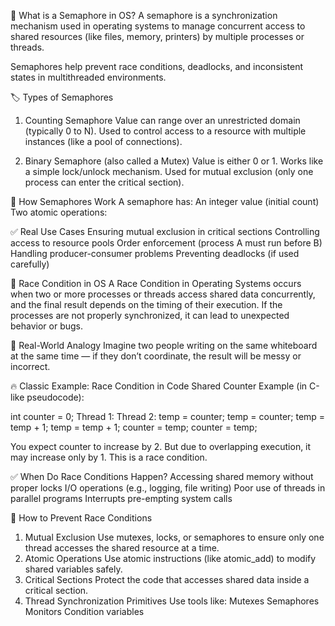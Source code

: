 🧠 What is a Semaphore in OS?
A semaphore is a synchronization mechanism used in operating systems to manage concurrent access to shared resources (like files, memory, printers) by multiple processes or threads.

Semaphores help prevent race conditions, deadlocks, and inconsistent states in multithreaded environments.

🏷️ Types of Semaphores
1. Counting Semaphore
Value can range over an unrestricted domain (typically 0 to N).
Used to control access to a resource with multiple instances (like a pool of connections).

2. Binary Semaphore (also called a Mutex)
Value is either 0 or 1.
Works like a simple lock/unlock mechanism.
Used for mutual exclusion (only one process can enter the critical section).

🧮 How Semaphores Work
A semaphore has:
An integer value (initial count)
Two atomic operations:

✅ Real Use Cases
Ensuring mutual exclusion in critical sections
Controlling access to resource pools
Order enforcement (process A must run before B)
Handling producer-consumer problems
Preventing deadlocks (if used carefully)


🧠 Race Condition in OS
A Race Condition in Operating Systems occurs when two or more processes or threads access shared data concurrently, and the final result depends on the timing of their execution.
If the processes are not properly synchronized, it can lead to unexpected behavior or bugs.

🧠 Real-World Analogy
Imagine two people writing on the same whiteboard at the same time — if they don’t coordinate, the result will be messy or incorrect.

🔥 Classic Example: Race Condition in Code
Shared Counter Example (in C-like pseudocode):

int counter = 0;
Thread 1:                Thread 2:
temp = counter;          temp = counter;
temp = temp + 1;         temp = temp + 1;
counter = temp;          counter = temp;

You expect counter to increase by 2.
But due to overlapping execution, it may increase only by 1. This is a race condition.

✅ When Do Race Conditions Happen?
Accessing shared memory without proper locks
I/O operations (e.g., logging, file writing)
Poor use of threads in parallel programs
Interrupts pre-empting system calls

🔐 How to Prevent Race Conditions
1. Mutual Exclusion
Use mutexes, locks, or semaphores to ensure only one thread accesses the shared resource at a time.
2. Atomic Operations
Use atomic instructions (like atomic_add) to modify shared variables safely.
3. Critical Sections
Protect the code that accesses shared data inside a critical section.
4. Thread Synchronization Primitives
Use tools like:
Mutexes
Semaphores
Monitors
Condition variables